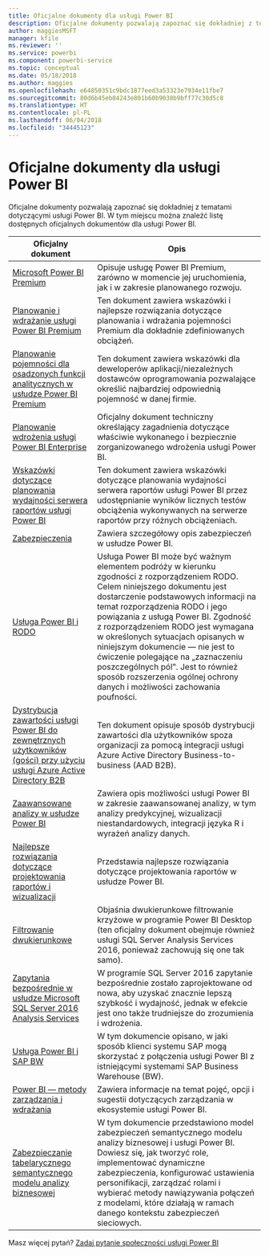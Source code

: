```yaml
---
title: Oficjalne dokumenty dla usługi Power BI
description: Oficjalne dokumenty pozwalają zapoznać się dokładniej z tematami dotyczącymi usługi Power BI.
author: maggiesMSFT
manager: kfile
ms.reviewer: ''
ms.service: powerbi
ms.component: powerbi-service
ms.topic: conceptual
ms.date: 05/18/2018
ms.author: maggies
ms.openlocfilehash: e64850351c9bdc1877eed3a53323e7934e11fbe7
ms.sourcegitcommit: 80d6b45eb84243e801b60b9038b9bff77c30d5c8
ms.translationtype: HT
ms.contentlocale: pl-PL
ms.lasthandoff: 06/04/2018
ms.locfileid: "34445123"
---
```

# <a name="whitepapers-for-power-bi"></a>Oficjalne dokumenty dla usługi Power BI

Oficjalne dokumenty pozwalają zapoznać się dokładniej z tematami dotyczącymi usługi Power BI. W tym miejscu można znaleźć listę dostępnych oficjalnych dokumentów dla usługi Power BI.

| Oficjalny dokument | Opis |
| --- | --- |
| [Microsoft Power BI Premium](https://aka.ms/pbipremiumwhitepaper) |Opisuje usługę Power BI Premium, zarówno w momencie jej uruchomienia, jak i w zakresie planowanego rozwoju. |
| [Planowanie i wdrażanie usługi Power BI Premium](https://aka.ms/Premium-Capacity-Planning-Deployment)| Ten dokument zawiera wskazówki i najlepsze rozwiązania dotyczące planowania i wdrażania pojemności Premium dla dokładnie zdefiniowanych obciążeń.|
| [Planowanie pojemności dla osadzonych funkcji analitycznych w usłudze Power BI Premium](https://aka.ms/pbiewhitepaper) |Ten dokument zawiera wskazówki dla deweloperów aplikacji/niezależnych dostawców oprogramowania pozwalające określić najbardziej odpowiednią pojemność w danej firmie. |
| [Planowanie wdrożenia usługi Power BI Enterprise](https://aka.ms/pbienterprisedeploy) |Oficjalny dokument techniczny określający zagadnienia dotyczące właściwie wykonanego i bezpiecznie zorganizowanego wdrożenia usługi Power BI. |
| [Wskazówki dotyczące planowania wydajności serwera raportów usługi Power BI](report-server/capacity-planning.md) |Ten dokument zawiera wskazówki dotyczące planowania wydajności serwera raportów usługi Power BI przez udostępnianie wyników licznych testów obciążenia wykonywanych na serwerze raportów przy różnych obciążeniach. |
| [Zabezpieczenia](service-admin-power-bi-security.md) |Zawiera szczegółowy opis zabezpieczeń w usłudze Power BI. |
| [Usługa Power BI i RODO](https://aka.ms/power-bi-gdpr-whitepaper)| Usługa Power BI może być ważnym elementem podróży w kierunku zgodności z rozporządzeniem RODO. Celem niniejszego dokumentu jest dostarczenie podstawowych informacji na temat rozporządzenia RODO i jego powiązania z usługą Power BI. Zgodność z rozporządzeniem RODO jest wymagana w określonych sytuacjach opisanych w niniejszym dokumencie — nie jest to ćwiczenie polegające na „zaznaczeniu poszczególnych pól”. Jest to również sposób rozszerzenia ogólnej ochrony danych i możliwości zachowania poufności.|
| [Dystrybucja zawartości usługi Power BI do zewnętrznych użytkowników (gości) przy użyciu usługi Azure Active Directory B2B](https://aka.ms/powerbi-b2b-whitepaper)|Ten dokument opisuje sposób dystrybucji zawartości dla użytkowników spoza organizacji za pomocą integracji usługi Azure Active Directory Business-to-business (AAD B2B).|
| [Zaawansowane analizy w usłudze Power BI](https://info.microsoft.com/advanced-analytics-with-power-bi.html?Is=Website) |Zawiera opis możliwości usługi Power BI w zakresie zaawansowanej analizy, w tym analizy predykcyjnej, wizualizacji niestandardowych, integracji języka R i wyrażeń analizy danych. |
| [Najlepsze rozwiązania dotyczące projektowania raportów i wizualizacji](power-bi-visualization-best-practices.md) |Przedstawia najlepsze rozwiązania dotyczące projektowania raportów w usłudze Power BI. |
| [Filtrowanie dwukierunkowe](desktop-bidirectional-filtering.md) |Objaśnia dwukierunkowe filtrowanie krzyżowe w programie Power BI Desktop (ten oficjalny dokument obejmuje również usługi SQL Server Analysis Services 2016, ponieważ zachowują się one tak samo). |
| [Zapytania bezpośrednie w usłudze Microsoft SQL Server 2016 Analysis Services](https://blogs.msdn.microsoft.com/analysisservices/2017/04/06/directquery-in-sql-server-2016-analysis-services-whitepaper/) |W programie SQL Server 2016 zapytanie bezpośrednie zostało zaprojektowane od nowa, aby uzyskać znacznie lepszą szybkość i wydajność, jednak w efekcie jest ono także trudniejsze do zrozumienia i wdrożenia. |
| [Usługa Power BI i SAP BW](https://aka.ms/powerbiandsapbw)| W tym dokumencie opisano, w jaki sposób klienci systemu SAP mogą skorzystać z połączenia usługi Power BI z istniejącymi systemami SAP Business Warehouse (BW).|
| [Power BI — metody zarządzania i wdrażania](http://go.microsoft.com/fwlink/?LinkId=785915&clcid=0x409) | Zawiera informacje na temat pojęć, opcji i sugestii dotyczących zarządzania w ekosystemie usługi Power BI. |
| [Zabezpieczanie tabelarycznego semantycznego modelu analizy biznesowej](http://download.microsoft.com/download/D/2/0/D20E1C5F-72EA-4505-9F26-FEF9550EFD44/Securing%20the%20Tabular%20BI%20Semantic%20Model.docx) |W tym dokumencie przedstawiono model zabezpieczeń semantycznego modelu analizy biznesowej i usługi Power BI. Dowiesz się, jak tworzyć role, implementować dynamiczne zabezpieczenia, konfigurować ustawienia personifikacji, zarządzać rolami i wybierać metody nawiązywania połączeń z modelami, które działają w ramach danego kontekstu zabezpieczeń sieciowych. |

Masz więcej pytań? [Zadaj pytanie społeczności usługi Power BI](http://community.powerbi.com/)
